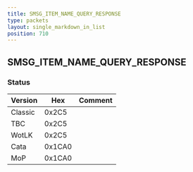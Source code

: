 ```yaml
---
title: SMSG_ITEM_NAME_QUERY_RESPONSE
type: packets
layout: single_markdown_in_list
position: 710
---
```


## SMSG_ITEM_NAME_QUERY_RESPONSE

### Status

Version    | Hex        | Comment
---------- | ---------- | ---------- 
Classic    | 0x2C5      | 
TBC        | 0x2C5      | 
WotLK      | 0x2C5      | 
Cata       | 0x1CA0     | 
MoP        | 0x1CA0     | 